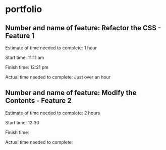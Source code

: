 # portfolio

## Number and name of feature:  Refactor the CSS - Feature 1

Estimate of time needed to complete: 1 hour

Start time: 11:11 am

Finish time: 12:21 pm

Actual time needed to complete: Just over an hour

## Number and name of feature:  Modify the Contents - Feature 2

Estimate of time needed to complete: 2 hours

Start time: 12:30

Finish time: 

Actual time needed to complete:
